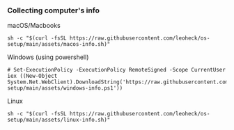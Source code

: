 
### Collecting computer's info

macOS/Macbooks
```
sh -c "$(curl -fsSL https://raw.githubusercontent.com/leoheck/os-setup/main/assets/macos-info.sh)"
```

Windows (using powershell)
```
# Set-ExecutionPolicy -ExecutionPolicy RemoteSigned -Scope CurrentUser
iex ((New-Object System.Net.WebClient).DownloadString('https://raw.githubusercontent.com/leoheck/os-setup/main/assets/windows-info.ps1'))
```

Linux
```
sh -c "$(curl -fsSL https://raw.githubusercontent.com/leoheck/os-setup/main/assets/linux-info.sh)"
```
